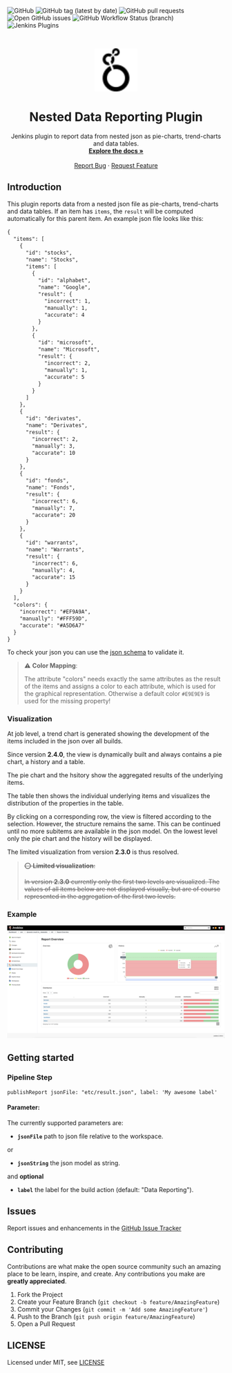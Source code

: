 ![GitHub](https://img.shields.io/github/license/simonsymhoven/data-reporting-plugin)
![GitHub tag (latest by date)](https://img.shields.io/github/v/tag/simonsymhoven/data-reporting-plugin)
![GitHub pull requests](https://img.shields.io/github/issues-pr/simonsymhoven/data-reporting-plugin)
![Open GitHub issues](https://img.shields.io/github/issues/simonsymhoven/data-reporting-plugin)
![GitHub Workflow Status (branch)](https://img.shields.io/github/workflow/status/simonsymhoven/data-reporting-plugin/GitHub%20CI/master?label=GitHub%20CI)
![Jenkins Plugins](https://img.shields.io/jenkins/plugin/v/data-reporting-plugin?label=latest%20version)

<br />
<p align="center">
  <a href="#">
   <img src="src/main/webapp/icons/data-reporting-icon.svg" alt="Logo" width="100" height="100">
  </a>

  <h1 align="center">Nested Data Reporting Plugin</h1>

  <p align="center">
    Jenkins plugin to report data from nested json as pie-charts, trend-charts and data tables.
    <br />
    <a href="https://github.com/simonsymhoven/data-reporting-plugin/blob/master/README.md"><strong>Explore the docs »</strong></a>
    <br />
    <br />
    <a href="https://github.com/simonsymhoven/data-reporting-plugin/issues">Report Bug</a>
    ·
    <a href="https://github.com/simonsymhoven/data-reporting-plugin/issues">Request Feature</a>
  </p>
</p>

## Introduction

This plugin reports data from a nested json file as pie-charts, trend-charts and data tables. 
If an item has `items`, the `result` will be computed automatically for this parent item.
An example json file looks like this: 

```
{
  "items": [
    {
      "id": "stocks",
      "name": "Stocks",
      "items": [
        {
          "id": "alphabet",
          "name": "Google",
          "result": {
            "incorrect": 1,
            "manually": 1,
            "accurate": 4
          }
        },
        {
          "id": "microsoft",
          "name": "Microsoft",
          "result": {
            "incorrect": 2,
            "manually": 1,
            "accurate": 5
          }
        }
      ]
    },
    {
      "id": "derivates",
      "name": "Derivates",
      "result": {
        "incorrect": 2,
        "manually": 3,
        "accurate": 10
      }
    },
    {
      "id": "fonds",
      "name": "Fonds",
      "result": {
        "incorrect": 6,
        "manually": 7,
        "accurate": 20
      }
    },
    {
      "id": "warrants",
      "name": "Warrants",
      "result": {
        "incorrect": 6,
        "manually": 4,
        "accurate": 15
      }
    }
  ],
  "colors": {
    "incorrect": "#EF9A9A",
    "manually": "#FFF59D",
    "accurate": "#A5D6A7"
  }
}
```

To check your json you can use the [json schema](src/main/resources/report.json) to validate it.

> ⚠️ **Color Mapping**:
>
> The attribute "colors" needs exactly the same attributes as the result of the 
> items and assigns a color to each attribute, which is used for the graphical representation. Otherwise
> a default color `#E9E9E9` is used for the missing property!


### Visualization

At job level, a trend chart is generated showing the development 
of the items included in the json over all builds.

Since version **2.4.0**, the view is dynamically built and always contains a pie chart, a history and a table.

The pie chart and the hsitory show the aggregated results of the underlying items.

The table then shows the individual underlying items and visualizes the distribution of the properties in the table.

By clicking on a corresponding row, the view is filtered according to the selection. 
However, the structure remains the same. This can be continued until no more subitems are 
available in the json model. On the lowest level only the pie chart and the history will be displayed.

The limited visualization from version **2.3.0** is thus resolved.

> ~~⭕  **Limited visualization**:~~
>
> ~~In version **2.3.0** currently only the first two levels are visualized. 
> The values of all items below are not displayed visually, but are 
> of course represented in the aggregation of the first two levels.~~


### Example

![ui](etc/ui-2.4.0.png)

## Getting started

### Pipeline Step

```
publishReport jsonFile: "etc/result.json", label: 'My awesome label' 
```

#### Parameter: 

The currently supported parameters are:

- **`jsonFile`** path to json file relative to the workspace.

or 

- **`jsonString`** the json model as string.

and **optional**
- **`label`** the label for the build action (default: "Data Reporting").

## Issues

Report issues and enhancements in the [GitHub Issue Tracker](https://github.com/simonsymhoven/data-reporting-plugin/issues)

## Contributing

Contributions are what make the open source community such an amazing place to be learn,
inspire, and create. Any contributions you make are **greatly appreciated**.

1.  Fork the Project
2.  Create your Feature Branch (`git checkout -b feature/AmazingFeature`)
3.  Commit your Changes (`git commit -m 'Add some AmazingFeature'`)
4.  Push to the Branch (`git push origin feature/AmazingFeature`)
5.  Open a Pull Request

## LICENSE

Licensed under MIT, see [LICENSE](LICENSE)

